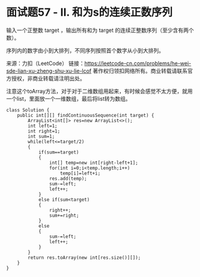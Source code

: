 # 面试题57 - II. 和为s的连续正数序列
输入一个正整数 target ，输出所有和为 target 的连续正整数序列（至少含有两个数）。

序列内的数字由小到大排列，不同序列按照首个数字从小到大排列。

来源：力扣（LeetCode）
链接：https://leetcode-cn.com/problems/he-wei-sde-lian-xu-zheng-shu-xu-lie-lcof
著作权归领扣网络所有。商业转载请联系官方授权，非商业转载请注明出处。

注意这个toArray方法，对于对于二维数组用起来，有时候会感觉不太方便，就用一个list，里面放一个一维数组，最后将list转为数组。
```
class Solution {
    public int[][] findContinuousSequence(int target) {
        ArrayList<int[]> res=new ArrayList<>();
        int left=1;
        int right=1;
        int sum=1;
        while(left<=target/2)
        {
            if(sum==target)
            {
                int[] temp=new int[right-left+1];
                for(int i=0;i<temp.length;i++)
                    temp[i]=left+i;
                res.add(temp);
                sum-=left;
                left++;
            }
            else if(sum<target)
            {
                right++;
                sum+=right;
            }
            else 
            {
                sum-=left;
                left++;
            }
        }
        return res.toArray(new int[res.size()][]);
    }
}
```
